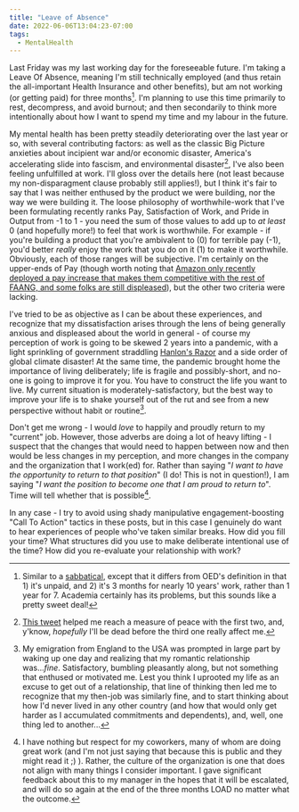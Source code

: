 ```yaml
---
title: "Leave of Absence"
date: 2022-06-06T13:04:23-07:00
tags:
  - MentalHealth
---
```

Last Friday was my last working day for the foreseeable future. I'm taking a Leave Of Absence, meaning I'm still technically employed (and thus retain the all-important Health Insurance and other benefits), but am not working (or getting paid) for three months[^1]. I'm planning to use this time primarily to rest, decompress, and avoid burnout; and then secondarily to think more intentionally about how I want to spend my time and my labour in the future.
<!--more-->
My mental health has been pretty steadily deteriorating over the last year or so, with several contributing factors: as well as the classic Big Picture anxieties about incipient war and/or economic disaster, America's accelerating slide into fascism, and environmental disaster[^2], I've also been feeling unfulfilled at work. I'll gloss over the details here (not least because my non-disparagment clause probably still applies!), but I think it's fair to say that I was neither enthused by the product we were building, nor the way we were building it. The loose philosophy of worthwhile-work that I've been formulating recently ranks Pay, Satisfaction of Work, and Pride in Output from -1 to 1 - you need the sum of those values to add up to _at least_ 0 (and hopefully more!) to feel that work is worthwhile. For example - if you're building a product that you're ambivalent to (0) for terrible pay (-1), you'd better _really_ enjoy the work that you do on it (1) to make it worthwhile. Obviously, each of those ranges will be subjective. I'm certainly on the upper-ends of Pay (though worth noting that [Amazon only recently deployed a pay increase that makes them competitive with the rest of FAANG, and some folks are still displeased](https://www.businessinsider.com/amazon-employee-says-its-not-worth-staying-despite-compensation-increase-2022-4)), but the other two criteria were lacking.

I've tried to be as objective as I can be about these experiences, and recognize that my dissatisfaction arises through the lens of being generally anxious and displeased about the world in general - of course my perception of work is going to be skewed 2 years into a pandemic, with a light sprinkling of government straddling [Hanlon's Razor](https://en.wikipedia.org/wiki/Hanlon%27s_razor) and a side order of global climate disaster! At the same time, the pandemic brought home the importance of living deliberately; life is fragile and possibly-short, and no-one is going to improve it for you. You have to construct the life you want to live. My current situation is moderately-satisfactory, but the best way to improve your life is to shake yourself out of the rut and see from a new perspective without habit or routine[^3].

Don't get me wrong - I would _love_ to happily and proudly return to my "current" job. However, those adverbs are doing a lot of heavy lifting - I suspect that the changes that would need to happen between now and then would be less changes in my perception, and more changes in the company and the organization that I work(ed) for. Rather than saying "_I want to have the opportunity to return to that position_" (I do! This is not in question!), I am saying "_I want the position to become one that I am proud to return to_". Time will tell whether that is possible[^5].

In any case - I try to avoid using shady manipulative engagement-boosting "Call To Action" tactics in these posts, but in this case I genuinely do want to hear experiences of people who've taken similar breaks. How did you fill your time? What structures did you use to make deliberate intentional use of the time? How did you re-evaluate your relationship with work? 

[^1]: Similar to a [sabbatical](https://www.google.com/search?q=sabbatical), except that it differs from OED's definition in that 1) it's unpaid, and 2) it's 3 months for nearly 10 years' work, rather than 1 year for 7. Academia certainly has its problems, but this sounds like a pretty sweet deal!
[^2]: [This tweet](https://twitter.com/jonrog1/status/1532202848879923200) helped me reach a measure of peace with the first two, and, y'know, _hopefully_ I'll be dead before the third one really affect me.
[^3]: My emigration from England to the USA was prompted in large part by waking up one day and realizing that my romantic relationship was..._fine_. Satisfactory, bumbling pleasantly along, but not something that enthused or motivated me. Lest you think I uprooted my life as an excuse to get out of a relationship, that line of thinking then led me to recognize that my then-job was similarly fine, and to start thinking about how I'd never lived in any other country (and how that would only get harder as I accumulated commitments and dependents), and, well, one thing led to another[^4]...
[^4]: For the avoidance of doubt, my current primary romantic partnership is spectacular, wondrous, life-affirming, and by quite some measure the best thing to ever happen to me.
[^5]: I have nothing but respect for my coworkers, many of whom are doing great work (and I'm not just saying that because this is public and they might read it ;) ). Rather, the culture of the organization is one that does not align with many things I consider important. I gave significant feedback about this to my manager in the hopes that it will be escalated, and will do so again at the end of the three months LOAD no matter what the outcome.